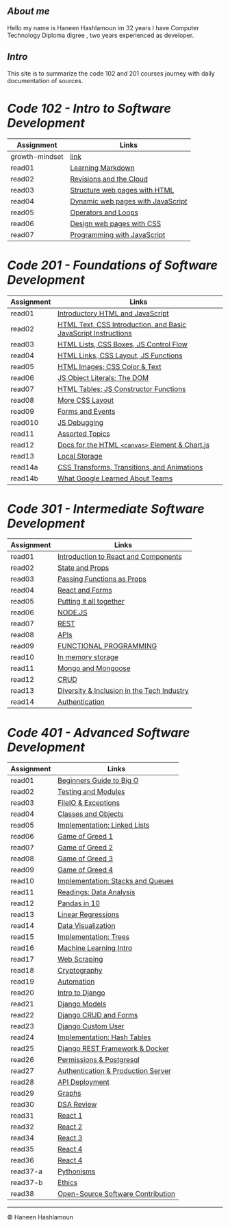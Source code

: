
## *About me* 

Hello my name is Haneen Hashlamoun im 32 years I have Computer Technology Diploma digree , two years experienced as developer.

## *Intro*

This site is to summarize the code 102 and 201 courses journey with daily documentation of sources. 

# *Code 102 - Intro to Software Development*

| Assignment      | Links |
| ----------- | ----------- |
| growth-mindset      | [link](https://haneenhaashlamoun.github.io/reading-notes/102/GrowthMindset)       |
| read01   | [Learning Markdown](https://haneenhaashlamoun.github.io/reading-notes/102/Read01)        |
| read02 |[Revisions and the Cloud](https://haneenhaashlamoun.github.io/reading-notes/102/read02)|
| read03 |[Structure web pages with HTML](https://haneenhaashlamoun.github.io/reading-notes/102/read03)|
| read04 |[ Dynamic web pages with JavaScript](https://haneenhaashlamoun.github.io/reading-notes/102/read04)|
| read05 |[Operators and Loops](https://haneenhaashlamoun.github.io/reading-notes/102/read05)|
| read06 |[ Design web pages with CSS](https://haneenhaashlamoun.github.io/reading-notes/102/read06)|
| read07 |[Programming with JavaScript](https://haneenhaashlamoun.github.io/reading-notes/102/read07)|

# *Code 201 - Foundations of Software Development*

| Assignment      | Links |
| ----------- | ----------- |
| read01 |[Introductory HTML and JavaScript](https://haneenhaashlamoun.github.io/reading-notes/201/class-01)|
| read02 |[HTML Text, CSS Introduction, and Basic JavaScript Instructions](https://haneenhaashlamoun.github.io/reading-notes/201/class-02)|
| read03 |[ HTML Lists, CSS Boxes, JS Control Flow](https://haneenhaashlamoun.github.io/reading-notes/201/class-03)|
| read04 |[HTML Links, CSS Layout, JS Functions](https://haneenhaashlamoun.github.io/reading-notes/201/class-04)|
| read05 |[HTML Images; CSS Color & Text](https://haneenhaashlamoun.github.io/reading-notes/201/class-05)|
| read06 |[JS Object Literals; The DOM](https://haneenhaashlamoun.github.io/reading-notes/201/class-06)|
| read07 |[HTML Tables; JS Constructor Functions](https://haneenhaashlamoun.github.io/reading-notes/201/class-07)|
| read08 |[More CSS Layout](https://haneenhaashlamoun.github.io/reading-notes/201/class-08)|
| read09 |[Forms and Events](https://haneenhaashlamoun.github.io/reading-notes/201/class-09)|
| read010 |[JS Debugging](https://haneenhaashlamoun.github.io/reading-notes/201/class-10)|
| read11 |[Assorted Topics](https://haneenhaashlamoun.github.io/reading-notes/201/class-11)|
| read12 |[ Docs for the HTML `<canvas>` Element & Chart.js](https://haneenhaashlamoun.github.io/reading-notes/201/class-12)|
| read13 |[Local Storage](https://haneenhaashlamoun.github.io/reading-notes/201/class-13)|
| read14a |[CSS Transforms, Transitions, and Animations](https://haneenhaashlamoun.github.io/reading-notes/201/class-14b)|
| read14b |[What Google Learned About Teams](https://haneenhaashlamoun.github.io/reading-notes/201/class-14)|


# *Code 301 - Intermediate Software Development*

| Assignment      | Links |
| ----------- | ----------- |
| read01 |[Introduction to React and Components](https://haneenhaashlamoun.github.io/reading-notes/301/class-01)|
| read02 |[State and Props](https://haneenhaashlamoun.github.io/reading-notes/301/class-02)|
| read03 |[Passing Functions as Props](https://haneenhaashlamoun.github.io/reading-notes/301/class-03)|
| read04 |[React and Forms](https://haneenhaashlamoun.github.io/reading-notes/301/class-04)|
| read05 |[Putting it all together](https://haneenhaashlamoun.github.io/reading-notes/301/class-05)|
| read06 |[NODE.JS](https://haneenhaashlamoun.github.io/reading-notes/301/class-06)|
| read07 |[REST](https://haneenhaashlamoun.github.io/reading-notes/301/class-07)|
| read08 |[APIs](https://haneenhaashlamoun.github.io/reading-notes/301/class-08)|
| read09 |[FUNCTIONAL PROGRAMMING](https://haneenhaashlamoun.github.io/reading-notes/301/class-09)|
| read10 |[In memory storage](https://haneenhaashlamoun.github.io/reading-notes/301/class-10)|
| read11 |[Mongo and Mongoose](https://haneenhaashlamoun.github.io/reading-notes/301/class-11)|
| read12 |[CRUD](https://haneenhaashlamoun.github.io/reading-notes/301/class-12)|
| read13 |[Diversity & Inclusion in the Tech Industry](https://haneenhaashlamoun.github.io/reading-notes/301/class-13)|
| read14 |[Authentication](https://haneenhaashlamoun.github.io/reading-notes/301/class-14)|


# *Code 401 - Advanced Software Development*

| Assignment      | Links |
| ----------- | ----------- |
| read01 |[Beginners Guide to Big O](https://haneenhaashlamoun.github.io/reading-notes/401/class-01)|
| read02 |[Testing and Modules](https://haneenhaashlamoun.github.io/reading-notes/401/class-02)|
| read03 |[FileIO & Exceptions](https://haneenhaashlamoun.github.io/reading-notes/401/class-03)|
| read04 |[Classes and Objects](https://haneenhaashlamoun.github.io/reading-notes/401/class-04)|
| read05 |[Implementation: Linked Lists](https://haneenhaashlamoun.github.io/reading-notes/401/class-05)|
| read06 |[Game of Greed 1](https://haneenhaashlamoun.github.io/reading-notes/401/class-06)|
| read07 |[Game of Greed 2](https://haneenhaashlamoun.github.io/reading-notes/401/class-07)|
| read08 |[Game of Greed 3](https://haneenhaashlamoun.github.io/reading-notes/401/class-08)|
| read09 |[Game of Greed 4](https://haneenhaashlamoun.github.io/reading-notes/401/class-09)|
| read10 |[Implementation: Stacks and Queues](https://haneenhaashlamoun.github.io/reading-notes/401/class-10)|
| read11 |[Readings: Data Analysis](https://haneenhaashlamoun.github.io/reading-notes/401/class-11)|
| read12 |[Pandas in 10](https://haneenhaashlamoun.github.io/reading-notes/401/class-12)|
| read13 |[Linear Regressions](https://haneenhaashlamoun.github.io/reading-notes/401/class-13)|
| read14 |[Data Visualization](https://haneenhaashlamoun.github.io/reading-notes/401/class-14)|
| read15 |[Implementation: Trees](https://haneenhaashlamoun.github.io/reading-notes/401/class-15)|
| read16 |[Machine Learning Intro](https://haneenhaashlamoun.github.io/reading-notes/401/class-16)|
| read17 |[Web Scraping](https://haneenhaashlamoun.github.io/reading-notes/401/class-17)|
| read18 |[Cryptography](https://haneenhaashlamoun.github.io/reading-notes/401/class-18)|
| read19 |[Automation](https://haneenhaashlamoun.github.io/reading-notes/401/class-19)|
| read20 |[Intro to Django](https://haneenhaashlamoun.github.io/reading-notes/401/class-26)|
| read21 |[Django Models](https://haneenhaashlamoun.github.io/reading-notes/401/class-27)|
| read22 |[Django CRUD and Forms](https://haneenhaashlamoun.github.io/reading-notes/401/class-28)|
| read23 |[Django Custom User](https://haneenhaashlamoun.github.io/reading-notes/401/class-29)|
| read24 |[Implementation: Hash Tables](https://haneenhaashlamoun.github.io/reading-notes/401/class-30)|
| read25 |[Django REST Framework & Docker](https://haneenhaashlamoun.github.io/reading-notes/401/class-31)|
| read26 |[Permissions & Postgresql](https://haneenhaashlamoun.github.io/reading-notes/401/class-32)|
| read27 |[Authentication & Production Server](https://haneenhaashlamoun.github.io/reading-notes/401/class-33)|
| read28 |[API Deployment](https://haneenhaashlamoun.github.io/reading-notes/401/class-34)|
| read29 |[Graphs](https://haneenhaashlamoun.github.io/reading-notes/401/class-35)|
| read30 |[DSA Review](https://haneenhaashlamoun.github.io/reading-notes/401/class-36)|
| read31 |[React 1](https://haneenhaashlamoun.github.io/reading-notes/401/class-37)|
| read32 |[React 2](https://haneenhaashlamoun.github.io/reading-notes/401/class-38)|
| read34 |[React 3](https://haneenhaashlamoun.github.io/reading-notes/401/class-39)|
| read35 |[React 4](https://haneenhaashlamoun.github.io/reading-notes/401/class-40)|
| read36 |[React 4](https://haneenhaashlamoun.github.io/reading-notes/401/class-41)|
| read37-a |[Pythonisms](https://haneenhaashlamoun.github.io/reading-notes/401/class-42-a)|
| read37-b |[Ethics](https://haneenhaashlamoun.github.io/reading-notes/401/class-42-b)|
| read38 |[Open-Source Software Contribution](https://haneenhaashlamoun.github.io/reading-notes/401/class-43)|


----------------------------------------------
© Haneen Hashlamoun

